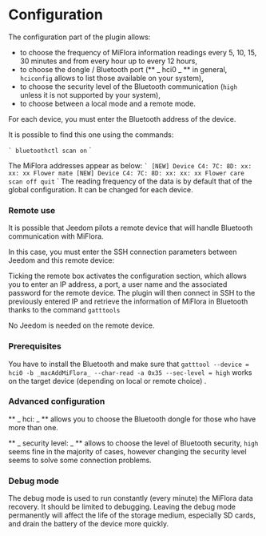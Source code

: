 # Configuration

The configuration part of the plugin allows:

* to choose the frequency of MiFlora information readings every 5, 10, 15, 30 minutes and from every hour up to every 12 hours,
* to choose the dongle / Bluetooth port (** _ hci0 _ ** in general, `hciconfig` allows to list those available on your system),
* to choose the security level of the Bluetooth communication (`high` unless it is not supported by your system),
* to choose between a local mode and a remote mode.

For each device, you must enter the Bluetooth address of the device.

It is possible to find this one using the commands:

`` `
bluetoothctl
scan on
`` `

The MiFlora addresses appear as below:
`` `
[NEW] Device C4: 7C: 8D: xx: xx: xx Flower mate
[NEW] Device C4: 7C: 8D: xx: xx: xx Flower care
scan off
quit
`` `
The reading frequency of the data is by default that of the global configuration. It can be changed for each device.

### Remote use

It is possible that Jeedom pilots a remote device that will handle Bluetooth communication with MiFlora.

In this case, you must enter the SSH connection parameters between Jeedom and this remote device:

Ticking the remote box activates the configuration section, which allows you to enter an IP address, a port, a user name and the associated password for the remote device.
The plugin will then connect in SSH to the previously entered IP and retrieve the information of MiFlora in Bluetooth thanks to the command `gatttools`

No Jeedom is needed on the remote device.

### Prerequisites

You have to install the Bluetooth and make sure that `gatttool --device = hci0 -b _macAddMiFlora_ --char-read -a 0x35 --sec-level = high` works on the target device (depending on local or remote choice) .

### Advanced configuration

** _ hci: _ ** allows you to choose the Bluetooth dongle for those who have more than one.

** _ security level: _ ** allows to choose the level of Bluetooth security, `high` seems fine in the majority of cases, however changing the security level seems to solve some connection problems.

### Debug mode

The debug mode is used to run constantly (every minute) the MiFlora data recovery. It should be limited to debugging.
Leaving the debug mode permanently will affect the life of the storage medium, especially SD cards, and drain the battery of the device more quickly.
